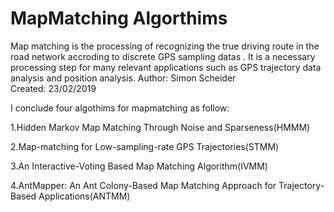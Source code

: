 # MapMatching Algorthims 
Map matching is the processing of recognizing the true driving route in the road network accroding to discrete GPS sampling datas . It is a necessary processing step for many relevant applications such as GPS trajectory data analysis and position analysis.
Author: Simon Scheider  
Created: 23/02/2019  



I conclude four algothims for mapmatching as follow:

1.Hidden Markov Map Matching Through Noise and Sparseness(HMMM)

2.Map-matching for Low-sampling-rate GPS Trajectories(STMM)

3.An Interactive-Voting Based Map Matching Algorithm(IVMM)

4.AntMapper: An Ant Colony-Based Map Matching Approach for Trajectory-Based Applications(ANTMM)
